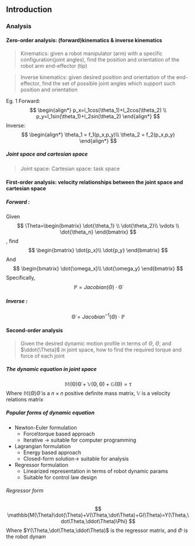 ## Introduction
### Analysis
#### Zero-order analysis: (forward)kinematics & inverse kinematics
> Kinematics: given a robot manipulator (arm) with a specific configuration(joint angles), find the position and orientation of the robot arm end-effector (tip)

>Inverse kinematics: given desired position and orientation of the end-effector, find the set of possible joint angles which support such position and orientation

Eg. 1
Forward:
$$
\begin{align*}
p_x=l_1cos(\theta_1)+l_2cos(\theta_2) \\
p_y=l_1sin(\theta_1)+l_2sin(\theta_2)
\end{align*}
$$
Inverse:
$$
\begin{align*}
\theta_1 = f_1(p_x,p_y)\\
\theta_2 = f_2(p_x,p_y)
\end{align*}
$$
##### Joint space and cartesian space
> Joint space:
> Cartesian space: task space

#### First-order analysis: velocity relationships between the joint space and cartesian space
##### Forward :
Given
$$
\Theta=\begin{bmatrix}
\dot{\theta_1} \\
\dot{\theta_2}\\
\vdots \\
\dot{\theta_n}
\end{bmatrix}
$$
, find 
$$
\begin{bmatrix}
\dot{p_x}\\
\dot{p_y}
\end{bmatrix}
$$
And 
$$
\begin{bmatrix}
\dot{\omega_x}\\
\dot{\omega_y}
\end{bmatrix}
$$
Specifically, 
$$
\mathbb{\dot{P}}=Jacobian(\Theta) \cdot \mathbb{\dot{\Theta}}
$$
##### Inverse :
$$
\mathbb{\dot{\Theta}}=Jacobian^{-1}(\Theta) \cdot \mathbb{\dot{P}}
$$
#### Second-order analysis
> Given the desired dynamic motion profile in terms of $\Theta$, $\dot{\Theta}$, and $\ddot{\Theta}$ in joint space, how to find the required torque and force of each joint

##### The dynamic equation in joint space
$$
\mathbb{M(\Theta)\dot{\Theta}+V(\Theta,\dot\Theta)+G(\Theta)=\tau}
$$
Where $\mathbb M(\Theta)\dot\Theta$ is a $n \times n$ positive definite mass matrix,
$\mathbb V$ is a velocity relations matrix
##### Popular forms of dynamic equation
- Newton-Euler formulation
	- Force\torque based approach
	- Iterative -> suitable for computer programming
- Lagrangian formulation
	- Energy based approach
	- Closed-form solution-> suitable for analysis
- Regressor formulation
	- Linearized representation in terms of robot dynamic params
	- Suitable for control law design
###### Regressor form
$$
\mathbb{M(\Theta)\dot{\Theta}+V(\Theta,\dot\Theta)+G(\Theta)=Y(\Theta,\dot\Theta,\ddot\Theta)\Phi}
$$
Where $Y(\Theta,\dot\Theta,\ddot\Theta)$ is the regressor matrix, and $\Phi$ is the robot dynam

